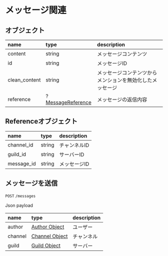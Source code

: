 # メッセージ関連

## オブジェクト

| name          | type   | description |
| :---          | :---   | :---        |
| content       | string | メッセージコンテンツ |
| id            | string | メッセージID |
| clean_content | string | メッセージコンテンツからメンションを無効化したメッセージ |
| reference     | ?[MessageReference](/docs/v2/messages#Referenceオブジェクト) | メッセージの返信内容 |

## Referenceオブジェクト

| name       | type   | description |
| :---       | :---   | :---        |
| channel_id | string | チャンネルID  |
| guild_id   | string | サーバーID    |
| message_id | string | メッセージID  |

## メッセージを送信

`POST` `/messages`

Json payload

| name    | type                                          | description |
| :---    | :---                                          | :---        |
| author  | [Author Object](/docs/v2/users#オブジェクト)    | ユーザー      |
| channel | [Channel Object](/docs/v2/channel#オブジェクト) | チャンネル    |
| guild   | [Guild Object](/docs/v2/guild/#オブジェクト)    | サーバー      |
